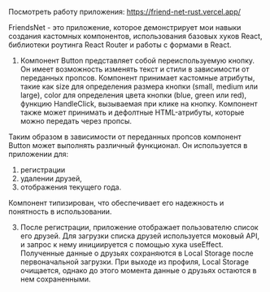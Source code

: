 Посмотреть работу приложения: https://friend-net-rust.vercel.app/

FriendsNet - это приложение, которое демонстрирует мои навыки создания кастомных компонентов, использования базовых хуков React, библиотеки роутинга React Router и работы с формами в React.

1. Компонент Button представляет собой переиспользуемую кнопку. Он имеет возможность изменять текст и стили в зависимости от переданных пропсов. Компонент принимает кастомные атрибуты, такие как size для определения размера кнопки (small, medium или large), color для определения цвета кнопки (blue, green или red), функцию HandleClick, вызываемая при клике на кнопку. Компонент также может принимать и дефолтные HTML-атрибуты, которые можно передать через пропсы.

Таким образом в зависимости от переданных пропсов компонент Button может выполнять различный функционал.
Он используется в приложении для:

1. регистрации
2. удалении друзей,
3. отображения текущего года.

Компонент типизирован, что обеспечивает его надежность и понятность в использовании.

3. После регистрации, приложение отображает пользователю список его друзей. Для загрузки списка друзей используется моковый API, и запрос к нему инициируется с помощью хука useEffect. Полученные данные о друзьях сохраняются в Local Storage после первоначальной загрузки. При выходе из профиля, Local Storage очищается, однако до этого момента данные о друзьях остаются в нем сохраненными.
